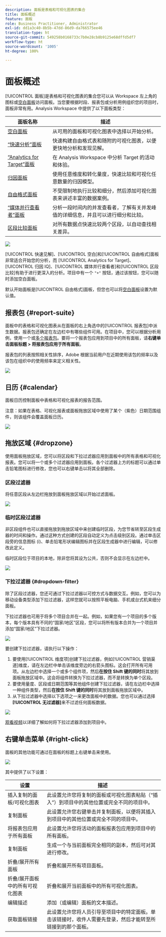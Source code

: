 ```yaml
---
description: 面板是表格和可视化图表的集合
title: 面板概述
feature: 面板
role: Business Practitioner, Administrator
exl-id: dd1a3c40-8b5b-47dd-86d9-da766575ee46
translation-type: ht
source-git-commit: 549258b0168733c7b0e28cb8b9125e68dffd5df7
workflow-type: ht
source-wordcount: '1005'
ht-degree: 100%

---
```


# 面板概述

[!UICONTROL 面板]是表格和可视化图表的集合您可以从 Workspace 左上角的图标或[空白面板](blank-panel.md)访问面板。当您要根据时段、报表包或分析用例组织您的项目时，面板非常有用。Analysis Workspace 中提供了以下面板类型：

| 面板名称 | 描述 |
| --- | --- |
| [空白面板](blank-panel.md) | 从可用的面板和可视化图表中选择以开始分析。 |
| [“快速分析”面板](quickinsight.md) | 快速构建自由格式表和随附的可视化图表，以便更快地分析和发现见解。 |
| [“Analytics for Target”面板](a4t-panel.md) | 在 Analysis Workspace 中分析 Target 的活动和体验。 |
| [归因面板](attribution.md) | 使用任意维度和转化量度，快速比较和可视化任意数量的归因模型。 |
| [自由格式面板](freeform-panel.md) | 不受限制地执行比较和细分，然后添加可视化图表来讲述丰富的数据案例。 |
| [“媒体并行查看者”面板](media-concurrent-viewers.md) | 分析一段时间内的并发查看者，了解有关并发峰值的详细信息，并且可以进行细分和比较。 |
| [区段比较面板](c-segment-comparison/segment-comparison.md) | 对所有数据点快速比较两个区段，以自动查找相关差异。 |

![](assets/panel-overview.png)

[!UICONTROL 快速见解]、[!UICONTROL 空白]和[!UICONTROL 自由格式]面板非常适合开始您的分析，而 [!UICONTROL Analytics for Target]、[!UICONTROL 归因 IQ]、[!UICONTROL 媒体并行查看者]和[!UICONTROL 区段比较]有助于进行更深入的分析。项目中有一个 `"+"` 按钮，通过该按钮，您可以随时添加空白面板。

默认开始面板是[!UICONTROL 自由格式]面板，但您也可以将[空白面板](/help/analyze/analysis-workspace/c-panels/blank-panel.md)设置为默认值。

## 报表包 {#report-suite}

面板中的表格和可视化图表从在面板的右上角选中的[!UICONTROL 报表包]中派生数据。报表包还确定在左边栏中有哪些组件可用。在项目中，您可以根据分析用例，使用一个或[多个报表包](https://docs.adobe.com/content/help/zh-Hans/analytics/analyze/analysis-workspace/build-workspace-project/multiple-report-suites.html)。要将一个报表包应用到项目中的所有面板，请&#x200B;**右键单击面板标题 > 将报表包应用于所有面板**。

报表包的列表按照相关性排序，Adobe 根据当前用户在近期使用该包的频率以及该包在组织中的使用频率来定义相关性。

![](assets/panel-report-suite.png)

## 日历 {#calendar}

面板日历控制面板中表格和可视化报表的报告范围。

注意：如果在表格、可视化报表或面板拖放区域中使用了某个（紫色）日期范围组件，则该组件会覆盖面板日历。

![](assets/panel-calendar.png)

## 拖放区域 {#dropzone}

使用面板拖放区域，您可以将区段和下拉过滤器应用到面板中的所有表格和可视化报表。您可以将一个或多个过滤器应用到面板。各个过滤器上方的标题可以通过单击铅笔图标进行修改，您也可以右键单击以将其全部删除。

### 区段过滤器

将任意区段从左边栏拖放到面板拖放区域以开始过滤面板。

![](assets/segment-filter.png)

### 临时区段过滤器

非区段组件也可以直接拖放到拖放区域中来创建临时区段，为您节省转至区段生成器的时间和操作。通过这种方式创建的区段自动定义为点击级别区段。通过单击区段旁的信息图标 (i)、单击铅笔形状编辑图标并在区段生成器中进行编辑，可以修改此定义。

临时区段位于项目的本地，除非您将其设为公共，否则不会显示在左边栏中。

![](assets/adhoc-segment-filter.png)

### 下拉过滤器 {#dropdown-filter}

除了区段过滤器，您还可通过下拉过滤器以可控方式与数据交互。例如，您可以为移动设备类型添加下拉过滤器，这样您就可以按照平板电脑、手机或台式机来细分面板。

下拉过滤器也可用于将多个项目合并在一起。例如，如果您有一个项目的多个版本，每个版本具有不同的“国家/地区”区段，您可以将所有版本合并为一个项目并添加“国家/地区”下拉过滤器。

![](assets/dropdown-filter-intro.png)

要创建下拉过滤器，请执行以下操作：

1. 要使用[!UICONTROL 维度项]创建下拉过滤器，例如[!UICONTROL 营销渠道]维度，请在左边栏中单击该维度旁边的右箭头图标。这会打开所有可用项。从左边栏中选择一个或多个组件项，然后&#x200B;**在按住 Shift 键的同时**&#x200B;将其放到面板拖放区域中。这会将组件转换为下拉过滤器，而不是转换为单个区段。
1. 要使用量度、区段或日期范围等其他组件创建下拉过滤器，请在左边栏中选择一种组件类型，然后&#x200B;**在按住 Shift 键的同时**&#x200B;将其放到面板拖放区域中。
1. 从下拉过滤器中选择以下选项之一来更改面板中的数据。您也可以通过选择&#x200B;**[!UICONTROL 无过滤器]**&#x200B;来不过滤任何面板数据。

![](assets/create-dropdown.png)

[观看视频](https://docs.adobe.com/content/help/zh-Hans/analytics-learn/tutorials/analysis-workspace/using-panels/using-panels-to-organize-your-analysis-workspace-projects.html)以详细了解如何将下拉过滤器添加到项目中。

## 右键单击菜单 {#right-click}

面板的其他功能可通过在面板的标题上右键单击来使用。

![](assets/right-click-menu.png)

其中提供了以下设置：

| 设置 | 描述 |
| --- | --- |
| 插入复制的面板/可视化图表 | 此设置允许您将复制的面板或可视化图表粘贴（“插入”）到项目中的其他位置或完全不同的项目中。 |
| 复制面板 | 此设置允许您右键单击并复制面板，以便将其插入到项目中的其他位置或完全不同的项目中。 |
| 将报表包应用于所有面板 | 此设置允许您将活动的面板报表包应用到项目中的所有面板。 |
| 复制面板 | 生成一个与当前面板完全相同的副本，然后可对其进行修改。 |
| 折叠/展开所有面板 | 折叠和展开所有项目面板。 |
| 折叠/展开面板中的所有可视化图表 | 折叠和展开当前面板中的所有可视化图表。 |
| 编辑描述 | 添加（或编辑）面板的文本描述。 |
| 获取面板链接 | 此设置允许您将人员引导至项目中的特定面板。单击该链接时，收件人需要先登录，然后才能转至所链接到的那个面板。 |
